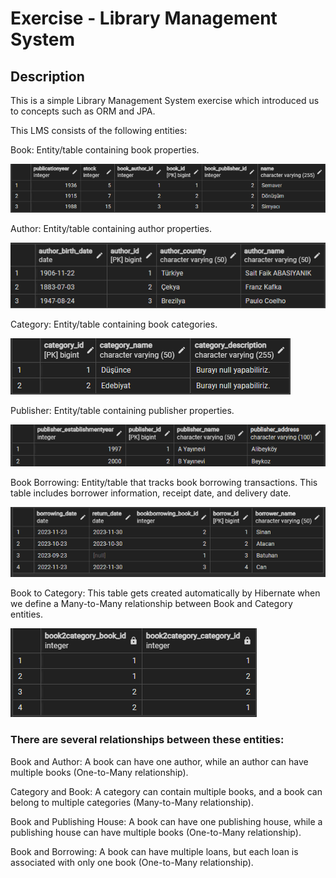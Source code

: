 # Exercise - Library Management System

## Description

This is a simple Library Management System exercise which introduced us to concepts such as ORM and JPA.

This LMS consists of the following entities:

Book: Entity/table containing book properties.

![book.png](static%2Fbook.png)

Author: Entity/table containing author properties.

![author.png](static%2Fauthor.png)

Category: Entity/table containing book categories.

![category.png](static%2Fcategory.png)

Publisher: Entity/table containing publisher properties.

![publisher.png](static%2Fpublisher.png)

Book Borrowing: Entity/table that tracks book borrowing transactions. This table includes borrower information, receipt date, and delivery date.

![book_borrowing.png](static%2Fbook_borrowing.png)

Book to Category: This table gets created automatically by Hibernate when we define a Many-to-Many relationship between Book and Category entities.

![book2category.png](static%2Fbook2category.png)
### There are several relationships between these entities:

Book and Author: A book can have one author, while an author can have multiple books (One-to-Many relationship).

Category and Book: A category can contain multiple books, and a book can belong to multiple categories (Many-to-Many relationship).

Book and Publishing House: A book can have one publishing house, while a publishing house can have multiple books (One-to-Many relationship).

Book and Borrowing: A book can have multiple loans, but each loan is associated with only one book (One-to-Many relationship).



